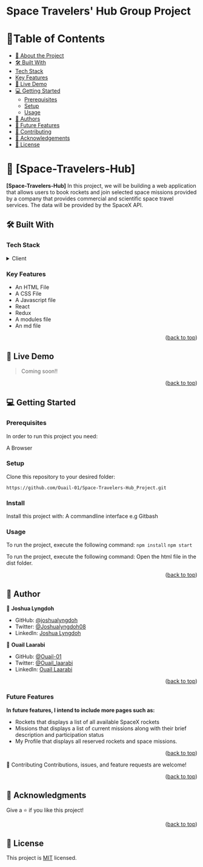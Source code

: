 # Space Travelers' Hub Group Project

<a name="readme-top"></a>

# 📗Table of Contents

- [📖 About the Project](#about-project)
- [🛠 Built With](#built-with)
- [Tech Stack](#tech-stack)
- [Key Features](#key-features)
- [🚀 Live Demo](#live-demo)
- [💻 Getting Started](#getting-started)
  - [Prerequisites](#prerequisites)
  - [Setup](#setup)
  - [Usage](#usage)
- [👥 Authors](#authors)
- [👥 Future Features](#future-features)
- [🤝 Contributing](#contributing)
- [🙏 Acknowledgements](#acknowledgements)
- [📝 License](#license)

<!-- PROJECT DESCRIPTION -->

# 📖 [Space-Travelers-Hub] <a name="about-project"></a>

**[Space-Travelers-Hub]** In this project, we will be building a web application that allows users to book rockets and join selected space missions provided by a company that provides commercial and scientific space travel services. The data will be provided by the SpaceX API.

## 🛠 Built With <a name="built-with"></a>

### Tech Stack <a name="tech-stack"></a>

<details>
  <summary>Client</summary>
  <ul>
    <li>HTML</li>
    <li>CSS</li>
    <li>JavaScript</li>
    <li>React</li>
    <li>Redux</li>
  </ul>
</details>

### Key Features <a name="key-features"></a>

- An HTML File
- A CSS File
- A Javascript file
- React
- Redux
- A modules file
- An md file

<p align="right">(<a href="#readme-top">back to top</a>)</p>

<!-- LIVE DEMO -->

## 🚀 Live Demo <a name="live-demo"></a>

> Coming soon!!

<p align="right">(<a href="#readme-top">back to top</a>)</p>

## 💻 Getting Started <a name="getting-started"></a>

### Prerequisites

In order to run this project you need:

A Browser

### Setup

Clone this repository to your desired folder:

`https://github.com/Ouail-01/Space-Travelers-Hub_Project.git`

### Install

Install this project with:
A commandline interface e.g Gitbash

### Usage

To run the project, execute the following command:
`npm install`
`npm start`

To run the project, execute the following command:
Open the html file in the dist folder.

<p align="right">(<a href="#readme-top">back to top</a>)</p>

## 👥 Author <a name="authors"></a>

👤 **Joshua Lyngdoh**

- GitHub: [@joshualyngdoh](https://github.com/joshualyngdoh)
- Twitter: [@Joshualyngdoh08](https://twitter.com/joshualyngdoh08)
- LinkedIn: [Joshua Lyngdoh](https://www.linkedin.com/in/joshua-lyngdoh-11ba7021a/)

👤 **Ouail Laarabi**

- GitHub: [@Ouail-01](https://github.com/Ouail-01)
- Twitter: [@Ouail_laarabi](https://twitter.com/Ouail_Laarabi)
- LinkedIn: [Ouail Laarabi](https://www.linkedin.com/in/ouail-laarabi-53203b250/)


<p align="right">(<a href="#readme-top">back to top</a>)</p>

### Future Features <a name="future-features"></a>

**In future features, I intend to include more pages such as:**

- Rockets that displays a list of all available SpaceX rockets
- Missions that displays a list of current missions along with their brief description and participation status
- My Profile that displays all reserved rockets and space missions.

<p align="right">(<a href="#readme-top">back to top</a>)</p>

🤝 Contributing
Contributions, issues, and feature requests are welcome!

<p align="right"><p align="right">(<a href="#readme-top"><a href="#readme-top">back to top</a></a>)</p></p>

## 🙏 Acknowledgments <a name="acknowledgements"></a>

Give a ⭐️ if you like this project!

<p align="right">(<a href="#readme-top">back to top</a>)</p>

## 📝 License

This project is [MIT]() licensed.
